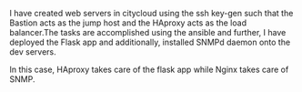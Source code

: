 I have created web servers in citycloud using the ssh key-gen such that the Bastion acts as the jump host and the HAproxy acts as the load balancer.The tasks are accomplished using the ansible and further, I have deployed the Flask app and additionally, installed SNMPd daemon onto the dev servers.

In this case, HAproxy takes care of the flask app while Nginx takes care of SNMP. 
